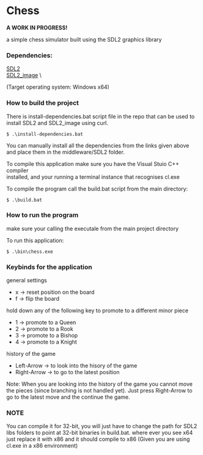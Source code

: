 
# Chess

**A WORK IN PROGRESS!**

a simple chess simulator built using the SDL2 graphics library

### Dependencies:

[SDL2](https://github.com/libsdl-org/SDL/releases/tag/release-2.28.1) \
[SDL2_image](https://github.com/libsdl-org/SDL_image/releases/tag/release-2.6.3) \

(Target operating system: Windows x64)

### How to build the project

There is install-dependencies.bat script file in the repo that can be used to install SDL2 and SDL2_image using curl.

```console
$ .\install-dependencies.bat
```

You can manually install all the dependencies from the links given above and place them in the middleware/SDL2 folder.

To compile this application make sure you have the Visual Stuio C++ compiler \
installed, and your running a terminal instance that recognises cl.exe

To compile the program call the build.bat script from the main directory:
```console
$ .\build.bat
```

### How to run the program

make sure your calling the executale from the main project directory

To run this application:
```console
$ .\bin\chess.exe
```

### Keybinds for the application

general settings
 - x -> reset position on the board
 - f -> flip the board

hold down any of the following key to promote to a different minor piece
- 1 -> promote to a Queen
- 2 -> promote to a Rook
- 3 -> promote to a Bishop
- 4 -> promote to a Knight

history of the game
- Left-Arrow -> to look into the hisory of the game
- Right-Arrow -> to go to the latest position 

Note: When you are looking into the history of the game you cannot move the pieces (since branching is not handled yet).
      Just press Right-Arrow to go to the latest move and the continue the game.

### NOTE
You can compile it for 32-bit, you will just have to change the path for SDL2 libs folders to point at 32-bit binaries in build.bat.
where ever you see x64 just replace it with x86 and it should compile to x86 (Given you are using cl.exe in a x86 environment)
